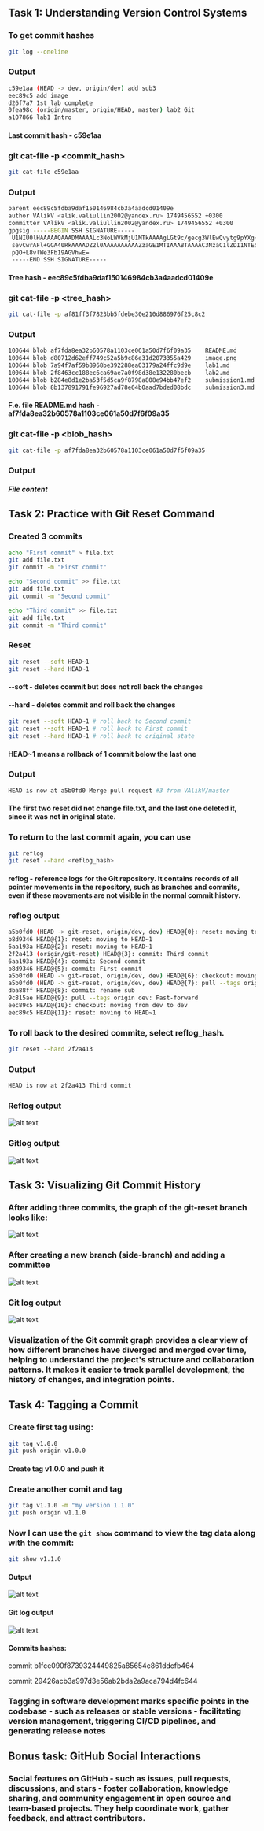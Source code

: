 ## Task 1: Understanding Version Control Systems

### To get commit hashes
```bash
git log --oneline
```
### Output

```bash
c59e1aa (HEAD -> dev, origin/dev) add sub3
eec89c5 add image
d26f7a7 1st lab complete
0fea98c (origin/master, origin/HEAD, master) lab2 Git
a107866 lab1 Intro
```

#### Last commit hash - c59e1aa

### git cat-file -p <commit_hash>

```bash 
git cat-file c59e1aa
```

### Output

```bash
parent eec89c5fdba9daf150146984cb3a4aadcd01409e
author VAlikV <alik.valiullin2002@yandex.ru> 1749456552 +0300
committer VAlikV <alik.valiullin2002@yandex.ru> 1749456552 +0300
gpgsig -----BEGIN SSH SIGNATURE-----
 U1NIU0lHAAAAAQAAADMAAAALc3NoLWVkMjU1MTkAAAAgLGt9c/gecg3WlEwQvytg9pYXg+
 sevCwrAFl+GGA40RkAAAADZ2l0AAAAAAAAAAZzaGE1MTIAAABTAAAAC3NzaC1lZDI1NTE5
 pQO+L8vlWe3Fb19AGVhwE=
 -----END SSH SIGNATURE-----
```

#### Tree hash - eec89c5fdba9daf150146984cb3a4aadcd01409e

### git cat-file -p <tree_hash>

```bash
git cat-file -p af81ff3f7823bb5fdebe30e210d886976f25c8c2
```

### Output

```bash
100644 blob af7fda8ea32b60578a1103ce061a50d7f6f09a35    README.md
100644 blob d80712d62eff749c52a5b9c86e31d2073355a429    image.png
100644 blob 7a94f7af59b8968be392288ea03179a24ffc9d9e    lab1.md
100644 blob 2f8463cc188ec6ca69ae7a0f98d38e132280becb    lab2.md
100644 blob b284e8d1e2ba53f5d5ca9f8798a808e94bb47ef2    submission1.md
100644 blob 8b137891791fe96927ad78e64b0aad7bded08bdc    submission3.md
```

#### F.e. file README.md hash - af7fda8ea32b60578a1103ce061a50d7f6f09a35

### git cat-file -p <blob_hash>

```bash
git cat-file -p af7fda8ea32b60578a1103ce061a50d7f6f09a35
```

### Output

#### *File content*

## Task 2: Practice with Git Reset Command

### Created 3 commits

```bash
echo "First commit" > file.txt
git add file.txt
git commit -m "First commit"

echo "Second commit" >> file.txt
git add file.txt
git commit -m "Second commit"

echo "Third commit" >> file.txt
git add file.txt
git commit -m "Third commit"
```

### Reset

```bash
git reset --soft HEAD~1
git reset --hard HEAD~1
```

#### --soft - deletes commit but does not roll back the changes
#### --hard - deletes commit and roll back the changes


```bash
git reset --soft HEAD~1 # roll back to Second commit
git reset --soft HEAD~1 # roll back to First commit
git reset --hard HEAD~1 # roll back to original state
```

#### HEAD~1 means a rollback of 1 commit below the last one

### Output
```bash
HEAD is now at a5b0fd0 Merge pull request #3 from VAlikV/master
```

#### The first two reset did not change file.txt, and the last one deleted it, since it was not in original state.

### To return to the last commit again, you can use 

```bash
git reflog
git reset --hard <reflog_hash>
```

#### reflog - reference logs for the Git repository. It contains records of all pointer movements in the repository, such as branches and commits, even if these movements are not visible in the normal commit history.

### reflog output

```bash
a5b0fd0 (HEAD -> git-reset, origin/dev, dev) HEAD@{0}: reset: moving to HEAD~1
b8d9346 HEAD@{1}: reset: moving to HEAD~1
6aa193a HEAD@{2}: reset: moving to HEAD~1
2f2a413 (origin/git-reset) HEAD@{3}: commit: Third commit
6aa193a HEAD@{4}: commit: Second commit
b8d9346 HEAD@{5}: commit: First commit
a5b0fd0 (HEAD -> git-reset, origin/dev, dev) HEAD@{6}: checkout: moving from dev to git-reset
a5b0fd0 (HEAD -> git-reset, origin/dev, dev) HEAD@{7}: pull --tags origin dev: Fast-forward
dba88ff HEAD@{8}: commit: rename sub
9c815ae HEAD@{9}: pull --tags origin dev: Fast-forward
eec89c5 HEAD@{10}: checkout: moving from dev to dev
eec89c5 HEAD@{11}: reset: moving to HEAD~1
```

### To roll back to the desired commite, select reflog_hash.

```bash
git reset --hard 2f2a413
```

### Output

```bash 
HEAD is now at 2f2a413 Third commit
```

### Reflog output
![alt text](images/reflog.jpg)

### Gitlog output
![alt text](images/gitlog.jpg)

## Task 3: Visualizing Git Commit History

### After adding three commits, the graph of the git-reset branch looks like: 

![alt text](images/commit_graph_1.jpg)

### After creating a new branch (side-branch) and adding a committee

![alt text](images/commit_graph_2.jpg)

### Git log output

![alt text](images/gitlog_2.jpg)

### Visualization of the Git commit graph provides a clear view of how different branches have diverged and merged over time, helping to understand the project's structure and collaboration patterns. It makes it easier to track parallel development, the history of changes, and integration points.

## Task 4: Tagging a Commit

### Create first tag using:

```bash
git tag v1.0.0
git push origin v1.0.0
```

#### Create tag v1.0.0 and push it

### Create another comit and tag

```bash
git tag v1.1.0 -m "my version 1.1.0"
git push origin v1.1.0
```

### Now I can use the ``git show`` command to view the tag data along with the commit:

```bash
git show v1.1.0
```

#### Output

![alt text](images/git_show_1.jpg)

#### Git log output

![alt text](images/gitlog_3.jpg)

#### Commits hashes:

commit b1fce090f8739324449825a85654c861ddcfb464

commit 29426acb3a997d3e56ab2bda2a9aca794d4fc644

### Tagging in software development marks specific points in the codebase - such as releases or stable versions - facilitating version management, triggering CI/CD pipelines, and generating release notes

## Bonus task: GitHub Social Interactions

### Social features on GitHub - such as issues, pull requests, discussions, and stars - foster collaboration, knowledge sharing, and community engagement in open source and team-based projects. They help coordinate work, gather feedback, and attract contributors.